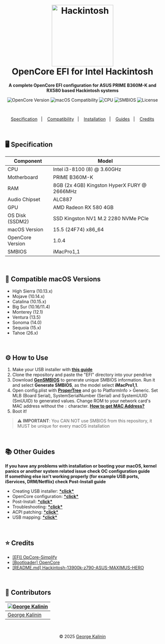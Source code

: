 <h1 align="center">
  <br>
  <img src="https://dortania.github.io/OpenCore-Install-Guide/dortania-logo-clear.png" alt="Hackintosh" width="200">
  <br>
  OpenCore EFI for Intel Hackintosh
  <br>
</h1>

<p align="center">
  <strong>A complete OpenCore EFI configuration for ASUS PRIME B360M-K and RX580 based Hackintosh systems</strong>
</p>

<p align="center">
  <img src="https://img.shields.io/badge/OpenCore-1.0.4-success" alt="OpenCore Version" />
  <img src="https://img.shields.io/badge/macOS-10.13~26-informational" alt="macOS Compatibility" />
  <img src="https://img.shields.io/badge/CPU-i3--8100-blue" alt="CPU" />
  <img src="https://img.shields.io/badge/SMBIOS-iMacPro1,1-orange" alt="SMBIOS" />
  <img src="https://img.shields.io/badge/license-BSD_3--Clause-lightgrey" alt="License" />
</p>

<br>

<p align="center">
  <a href="#desktop_computer-specification">Specification</a>&nbsp;&nbsp;&nbsp;|&nbsp;&nbsp;&nbsp;
  <a href="#apple-compatible-macos-versions">Compatibility</a>&nbsp;&nbsp;&nbsp;|&nbsp;&nbsp;&nbsp;
  <a href="#gear-how-to-use">Installation</a>&nbsp;&nbsp;&nbsp;|&nbsp;&nbsp;&nbsp;
  <a href="#books-other-guides">Guides</a>&nbsp;&nbsp;&nbsp;|&nbsp;&nbsp;&nbsp;
  <a href="#star-credits">Credits</a>
</p>

<br>

## :desktop_computer: Specification

| **Component**    | **Model**                                   |
|------------------|---------------------------------------------|
| CPU              | Intel i3-8100 (8) @ 3.60GHz                 |
| Motherboard      | PRIME B360M-K                               |
| RAM              | 8GB (2x 4GB) Kingston HyperX FURY @ 2666MHz |
| Audio Chipset    | ALC887                                      |
| GPU              | AMD Radeon RX 580 4GB                       |
| OS Disk (SSDM2)  | SSD Kingston NV1 M.2 2280 NVMe PCIe         |
| macOS Version    | 15.5 (24F74) x86_64                         |
| OpenCore Version | 1.0.4                                       |
| SMBIOS           | iMacPro1,1                                  |

<br>

## :apple: Compatible macOS Versions

- High Sierra (10.13.x)
- Mojave (10.14.x)
- Catalina (10.15.x)
- Big Sur (10.16/11.4)
- Monterey (12.1)
- Ventura (13.5)
- Sonoma (14.0)
- Sequoia (15.x)
- Tahoe (26.x)

<br>

## :gear: How to Use

1. Make your USB installer with [**this guide**](https://dortania.github.io/OpenCore-Install-Guide/installer-guide/)
2. Clone the repository and paste the "EFI" directory into your pendrive
3. Download [**GenSMBIOS**](https://github.com/corpnewt/GenSMBIOS) to generate unique SMBIOS information. Run it and
   select **Generate SMBIOS**, as the model select **iMacPro1,1**.
4. Open config.plist with [**ProperTree**](https://github.com/corpnewt/ProperTree) and go to PlatformInfo > Generic.
   Set MLB (Board Serial), SystemSerialNumber (Serial) and SystemUUID (SmUUID) to generated values.
   Change ROM to your network card's MAC address without the `:` character. [**How to get MAC Address?**](https://www.wikihow.com/Find-the-MAC-Address-of-Your-Computer)
5. Boot it!

> ⚠️ **IMPORTANT**: You CAN NOT use SMBIOS from this repository, it MUST be unique for every macOS installation

<br>

## :books: Other Guides

**If you have any problems with installation or booting your macOS, kernel panics or another system related issue check
OC configuration guide**  
**If something else isn't working properly (for example USB ports, iServices, DRM/Netflix) check Post-Install guide**

- Creating USB installer: [**\*click\***](https://dortania.github.io/OpenCore-Install-Guide/installer-guide/)
- OpenCore configuration: [**\*click\***](https://dortania.github.io/OpenCore-Install-Guide/AMD/zen.html)
- Post-Install: [**\*click\***](https://dortania.github.io/OpenCore-Post-Install/)
- Troubleshooting: [**\*click\***](https://dortania.github.io/OpenCore-Post-Install/)
- ACPI patching: [**\*click\***](https://dortania.github.io/Getting-Started-With-ACPI/)
- USB mapping: [**\*click\***](https://dortania.github.io/OpenCore-Post-Install/usb/)

<br>

## :star: Credits

- [[EFI] OpCore-Simplify](https://github.com/lzhoang2801/OpCore-Simplify)
- [[Bootloader] OpenCore](https://github.com/acidanthera/OpenCorePkg)
- [[README.md] Hackintosh-13900k-z790-ASUS-MAXIMUS-HERO](https://github.com/gabrielmaialva33/Hackintosh-13900k-z790-ASUS-MAXIMUS-HERO)

<br>

## :rocket: Contributors

| [![George Kalinin](https://avatars.githubusercontent.com/u/146064808?size=100)](https://github.com/ratatouille100) |
|-------------------------------------------------------------------------------------------------------------------|
| [George Kalinin](https://github.com/ratatouille100)                                                               |

<br/>

<p align="center">&copy; 2025 <a href="https://github.com/ratatouille100" target="_blank">George Kalinin</a></p>
